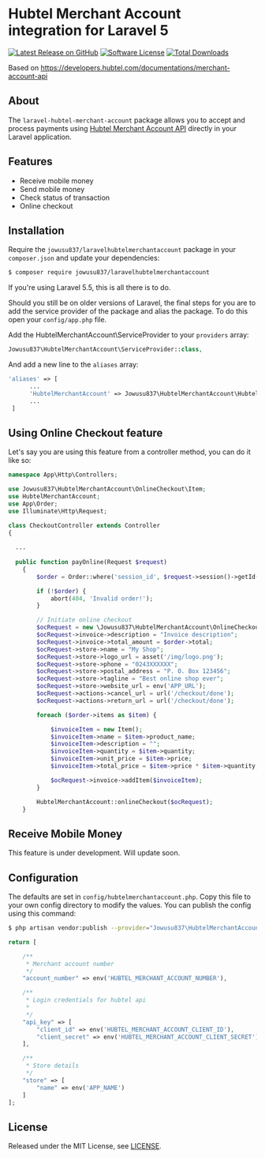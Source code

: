 # Hubtel Merchant Account integration for Laravel 5
[![Latest Release on GitHub][ico-version]][link-packagist]
[![Software License][ico-license]](LICENSE.md)
[![Total Downloads][ico-downloads]][link-downloads]

Based on https://developers.hubtel.com/documentations/merchant-account-api

## About

The `laravel-hubtel-merchant-account` package allows you to accept and process payments using [Hubtel Merchant Account API](https://developers.hubtel.com/documentations/merchant-account-api) directly in your Laravel application.

## Features

* Receive mobile money
* Send mobile money
* Check status of transaction
* Online checkout

## Installation

Require the `jowusu837/laravelhubtelmerchantaccount` package in your `composer.json` and update your dependencies:
```sh
$ composer require jowusu837/laravelhubtelmerchantaccount
```
If you're using Laravel 5.5, this is all there is to do.

Should you still be on older versions of Laravel, the final steps for you are to add the service provider of the package and alias the package. To do this open your `config/app.php` file.

Add the HubtelMerchantAccount\ServiceProvider to your `providers` array:
```php
Jowusu837\HubtelMerchantAccount\ServiceProvider::class,
```
And add a new line to the `aliases` array:
```php
'aliases' => [
      ...
      'HubtelMerchantAccount' => Jowusu837\HubtelMerchantAccount\HubtelMerchantAccountFacade::class,
      ...
 ]
```

## Using Online Checkout feature

Let's say you are using this feature from a controller method, you can do it like so:

```php
namespace App\Http\Controllers;

use Jowusu837\HubtelMerchantAccount\OnlineCheckout\Item;
use HubtelMerchantAccount;
use App\Order;
use Illuminate\Http\Request;

class CheckoutController extends Controller
{
  
  ...
  
  public function payOnline(Request $request)
    {
        $order = Order::where('session_id', $request->session()->getId())->latest()->first();

        if (!$order) {
            abort(404, 'Invalid order!');
        }

        // Initiate online checkout
        $ocRequest = new \Jowusu837\HubtelMerchantAccount\OnlineCheckout\Request();
        $ocRequest->invoice->description = "Invoice description";
        $ocRequest->invoice->total_amount = $order->total;
        $ocRequest->store->name = "My Shop";
        $ocRequest->store->logo_url = asset('/img/logo.png');
        $ocRequest->store->phone = "0243XXXXXX";
        $ocRequest->store->postal_address = "P. O. Box 123456";
        $ocRequest->store->tagline = "Best online shop ever";
        $ocRequest->store->website_url = env('APP_URL');
        $ocRequest->actions->cancel_url = url('/checkout/done');
        $ocRequest->actions->return_url = url('/checkout/done');

        foreach ($order->items as $item) {

            $invoiceItem = new Item();
            $invoiceItem->name = $item->product_name;
            $invoiceItem->description = "";
            $invoiceItem->quantity = $item->quantity;
            $invoiceItem->unit_price = $item->price;
            $invoiceItem->total_price = $item->price * $item->quantity;

            $ocRequest->invoice->addItem($invoiceItem);
        }

        HubtelMerchantAccount::onlineCheckout($ocRequest);
    }
```

## Receive Mobile Money

This feature is under development. Will update soon.

## Configuration

The defaults are set in `config/hubtelmerchantaccount.php`. Copy this file to your own config directory to modify the values. You can publish the config using this command:
```sh
$ php artisan vendor:publish --provider="Jowusu837\HubtelMerchantAccount\ServiceProvider"
```

    
```php
return [

    /**
     * Merchant account number
     */
    "account_number" => env('HUBTEL_MERCHANT_ACCOUNT_NUMBER'),

    /**
     * Login credentials for hubtel api
     *
     */
    "api_key" => [
        "client_id" => env('HUBTEL_MERCHANT_ACCOUNT_CLIENT_ID'),
        "client_secret" => env('HUBTEL_MERCHANT_ACCOUNT_CLIENT_SECRET')
    ],

    /**
     * Store details
     */
    "store" => [
        "name" => env('APP_NAME')
    ]
];
```
    
## License

Released under the MIT License, see [LICENSE](LICENSE).

[ico-version]: https://img.shields.io/github/release/jowusu837/laravelhubtelmerchantaccount.svg?style=flat-square
[ico-license]: https://img.shields.io/badge/license-MIT-brightgreen.svg?style=flat-square
[ico-scrutinizer]: https://img.shields.io/scrutinizer/coverage/g/jowusu837/laravelhubtelmerchantaccount.svg?style=flat-square
[ico-code-quality]: https://img.shields.io/scrutinizer/g/jowusu837/laravelhubtelmerchantaccount.svg?style=flat-square
[ico-downloads]: https://img.shields.io/packagist/dt/jowusu837/laravelhubtelmerchantaccount.svg?style=flat-square

[link-packagist]: https://packagist.org/packages/jowusu837/laravelhubtelmerchantaccount
[link-scrutinizer]: https://scrutinizer-ci.com/g/jowusu837/laravelhubtelmerchantaccount/code-structure
[link-code-quality]: https://scrutinizer-ci.com/g/jowusu837/laravelhubtelmerchantaccount
[link-downloads]: https://packagist.org/packages/jowusu837/laravelhubtelmerchantaccount
[link-author]: https://github.com/jowusu837
[link-contributors]: ../../contributors
